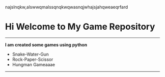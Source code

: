 najslnqkw,alswwqmalssqnqkwqwasnqjwhajsjahqweaeqrfard

# Hi Welcome to My Game Repository
***

**I am created some games using python**
- Snake-Water-Gun
- Rock-Paper-Scissor
- Hungman Gameaaae
---

